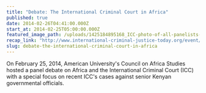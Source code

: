 ```yaml
---
title: "Debate: The International Criminal Court in Africa"
published: true
date: 2014-02-26T04:41:00.000Z
start_at: 2014-02-25T05:00:00.000Z
featured_image_path: /uploads/1425184895168_ICC-photo-of-all-panelists-2-25-2014.jpg
recap_link: "http://www.international-criminal-justice-today.org/event/2014/02/25/debate-the-international-criminal-court-in-africa/"
slug: debate-the-international-criminal-court-in-africa
---
```


On February 25, 2014, American University's Council on Africa Studies hosted a panel debate on Africa and the International Criminal Court (ICC) with a special focus on recent ICC's cases against senior Kenyan governmental officials.

